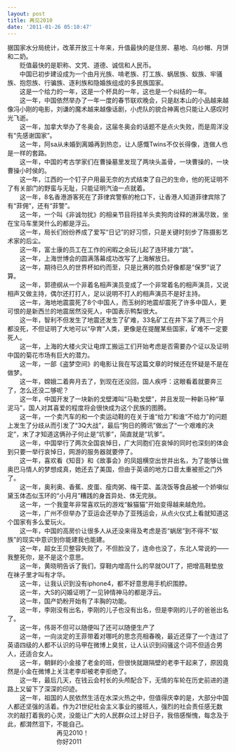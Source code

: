 ```yaml
---
layout: post
title: 再见2010
date: '2011-01-26 05:10:47'
---
```



据国家水分局统计，改革开放三十年来，升值最快的是住房、墓地、乌纱帽、月饼和二奶。  
 　　贬值最快的是职称、文凭、道德、诚信和人民币。  
 　　中国已初步建设成为一个由月光族、啃老族、打工族、蜗居族、蚁族、牢骚族、抱怨族、行骗族、逐利族和隐婚族组成的多民族国家。  
 　　这是一个给力的一年，这是一个杯具的一年，这也是一个纠结的一年。  
 　　这一年，中国依然举办了一年一度的春节联欢晚会，只是赵本山的小品越来越像冯小刚的电影，刘谦的魔术越来越像话剧，小虎队的貌合神离也只能让人感叹时光飞逝。  
 　　这一年，加拿大举办了冬奥会，这届冬奥会的话题不是点火失败，而是周洋没有“先感谢国家”。  
 　　这一年，阿sa从未婚到离婚再到热恋，让人感慨Twins不仅长得像，连做人也是一样的套路。  
 　　这一年，中国的考古学家们在曹操墓里发现了两块头盖骨，一块曹操的，一块曹操小时侯的。  
 　　这一年，江西的一个钉子户用最无奈的方式结束了自己的生命，他的死证明不了有关部门的野蛮与无耻，只能证明汽油一点就着。  
 　　这一年，8名香港游客死在了菲律宾警察的枪口下，让香港人知道菲律宾除了有“菲佣”，还有“菲警”。  
 　　这一年，一个叫《非诚勿扰》的相亲节目将挂羊头卖狗肉诠释的淋漓尽致，坐在宝马车里哭什么的都是浮云。  
 　　这一年，局长们纷纷养成了爱写“日记”的好习惯，只是关键时刻步了陈摄影艺术家的后尘。  
 　　这一年，富士康的员工在工作的闲暇之余玩儿起了连环接力“跳”。  
 　　这一年，上海世博会的圆满落幕成功改写了上海解放日。  
 　　这一年，期待已久的世界杯如约而至，只是比赛的胜负好像都是“保罗”说了算。  
 　　这一年，郭德纲从一个非着名相声演员变成了一个非常着名的相声演员，又说相声又做主持，偶尔还打打人，足以说明不打人的相声演员不是好主持。  
 　　这一年，海地地震震死了8个中国人，而玉树的地震却震死了许多中国人，更可恨的是新西兰的地震居然没死人，中国表示鸭梨很大。  
 　　这一年，智利不但发生了地震还发生了矿难，33名矿工在井下呆了两三个月都没死，不但证明了大地可以“孕育”人类，更像是在提醒某些国家，矿难不一定要死人。  
 　　这一年，上海的大楼火灾让电焊工搬运工们开始考虑是否需要办个证以及证明中国的菊花市场有巨大的潜力。  
 　　这一年，一部《盗梦空间》的电影让我在写这篇文章的时候还在怀疑是不是在做梦。  
 　　这一年，嫦娥二着奔月去了，到现在还没回，国人疾呼：这眼看着就要奔三了，怎么还没二够呢？  
 　　这一年，中国开发了一块新的戈壁滩叫“马勒戈壁”，并且发现一种新马种“草泥马”，国人对其喜爱的程度将会很快成为这个民族的图腾。  
 　　这一年，一个卖汽车的和一个卖运动鞋的在关于谁“给力”和谁“不给力”的问题上发生了分歧从而引发了“3Q大战”，最后“狗日的腾讯”做出了“一个艰难的决定”，末了才知道这俩孙子何止是“坑爹”，简直就是“坑爹”。  
 　　这一年，中国举行了两次全国哀悼日，广大同胞们在哀悼的同时也深刻的体会到只要一举行哀悼日，网游的服务器就要停了。  
 　　这一年，喜欢看《知音》和《故事会》的凤姐横空出世并出名，为了能够让做奥巴马情人的梦想成真，她还去了美国，但由于英语的地方口音太重被拒之门外了。  
 　　这一年，奥利奥、香蕉、皮蛋、瘦肉粥、梅干菜、盖浇饭等食品被一个娇嗔似黛玉体态似玉环的“小月月”糟践的身首异处、体无完肤。  
 　　这一年，一个我童年非常喜欢玩的游戏“躲猫猫”开始变得越来越危险。  
 　　这一年，广州不但举办了亚运会还举办了亚残运会，从点火仪式上看就知道这个国家有多么爱玩火。  
 　　这一年，中国的高房价让很多人从还没来得及考虑是否“蜗居”到不得不“蚁族”的现实中意识到你能建我也能建。  
 　　这一年，超女王贝整容失败了，不但脸没了，连命也没了，东北人常说的——我整死你，是不是这个意思。  
 　　这一年，黄晓明告诉了我们，穿鞋内增高什么的早就OUT了，把增高鞋垫放在袜子里才叫有才华。  
 　　这一年，让我认识到没有iphone4，都不好意思用手机织围脖。  
 　　这一年，大S的闪婚证明了一见钟情神马的都是浮云。  
 　　这一年，国产奶粉开始有了丰胸的功能。  
 　　这一年，李刚没有出名，李刚的儿子也没有出名，但是李刚的儿子的爸爸出名了。  
 　　这一年，伟哥不但可以随便叫了还可以随便生产了  
 　　这一年，一向淡定的王菲带着对哪吒的思念亮相春晚，最近还穿了一个连过了英语四级的人都不认识的马甲在微博上臭贫，让人认识到闷骚这个词不但适合男人，还适合女人。  
 　　这一年，朝鲜的小金接了老金的班，但很快就跟隔壁的老李干起来了，原因竟然是小金在微博上关注老李却被老李拒绝了。　　  
 　　这一年，最后几天，在钱云会村长的头颅配合下，无情的车轮在历史前进的道路上又留下了深深的印迹。  
 　　这一年，祖国的人民依然生活在水深火热之中，但值得庆幸的是，大部分中国人都还坚强的活着。作为21世纪社会主义事业的接班人，强烈的社会责任感无数次的敲打着我的心灵，没能让广大的人民群众过上好日子，我倍感惭愧，每念及于此，都潸然泪下，不能自己。  
 　　　　　　　　再见2010！  
 　　　　　　　　你好2011


